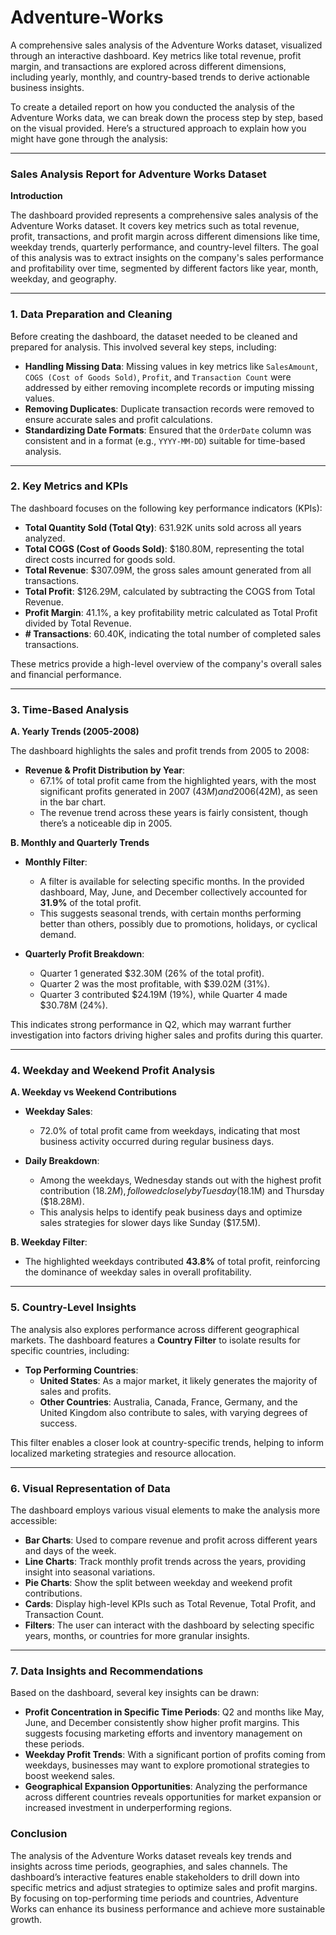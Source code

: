 # Adventure-Works
A comprehensive sales analysis of the Adventure Works dataset, visualized through an interactive dashboard. Key metrics like total revenue, profit margin, and transactions are explored across different dimensions, including yearly, monthly, and country-based trends to derive actionable business insights.

To create a detailed report on how you conducted the analysis of the Adventure Works data, we can break down the process step by step, based on the visual provided. Here’s a structured approach to explain how you might have gone through the analysis:

---

### **Sales Analysis Report for Adventure Works Dataset**

**Introduction**

The dashboard provided represents a comprehensive sales analysis of the Adventure Works dataset. It covers key metrics such as total revenue, profit, transactions, and profit margin across different dimensions like time, weekday trends, quarterly performance, and country-level filters. The goal of this analysis was to extract insights on the company's sales performance and profitability over time, segmented by different factors like year, month, weekday, and geography.

---

### **1. Data Preparation and Cleaning**

Before creating the dashboard, the dataset needed to be cleaned and prepared for analysis. This involved several key steps, including:

- **Handling Missing Data**: Missing values in key metrics like `SalesAmount`, `COGS (Cost of Goods Sold)`, `Profit`, and `Transaction Count` were addressed by either removing incomplete records or imputing missing values.
- **Removing Duplicates**: Duplicate transaction records were removed to ensure accurate sales and profit calculations.
- **Standardizing Date Formats**: Ensured that the `OrderDate` column was consistent and in a format (e.g., `YYYY-MM-DD`) suitable for time-based analysis.

---

### **2. Key Metrics and KPIs**

The dashboard focuses on the following key performance indicators (KPIs):

- **Total Quantity Sold (Total Qty)**: 631.92K units sold across all years analyzed.
- **Total COGS (Cost of Goods Sold)**: $180.80M, representing the total direct costs incurred for goods sold.
- **Total Revenue**: $307.09M, the gross sales amount generated from all transactions.
- **Total Profit**: $126.29M, calculated by subtracting the COGS from Total Revenue.
- **Profit Margin**: 41.1%, a key profitability metric calculated as Total Profit divided by Total Revenue.
- **# Transactions**: 60.40K, indicating the total number of completed sales transactions.

These metrics provide a high-level overview of the company's overall sales and financial performance.

---

### **3. Time-Based Analysis**

**A. Yearly Trends (2005-2008)**

The dashboard highlights the sales and profit trends from 2005 to 2008:

- **Revenue & Profit Distribution by Year**:
  - 67.1% of total profit came from the highlighted years, with the most significant profits generated in 2007 ($43M) and 2006 ($42M), as seen in the bar chart. 
  - The revenue trend across these years is fairly consistent, though there’s a noticeable dip in 2005.

**B. Monthly and Quarterly Trends**

- **Monthly Filter**:
  - A filter is available for selecting specific months. In the provided dashboard, May, June, and December collectively accounted for **31.9%** of the total profit.
  - This suggests seasonal trends, with certain months performing better than others, possibly due to promotions, holidays, or cyclical demand.
  
- **Quarterly Profit Breakdown**:
  - Quarter 1 generated $32.30M (26% of the total profit).
  - Quarter 2 was the most profitable, with $39.02M (31%).
  - Quarter 3 contributed $24.19M (19%), while Quarter 4 made $30.78M (24%).

This indicates strong performance in Q2, which may warrant further investigation into factors driving higher sales and profits during this quarter.

---

### **4. Weekday and Weekend Profit Analysis**

**A. Weekday vs Weekend Contributions**

- **Weekday Sales**: 
  - 72.0% of total profit came from weekdays, indicating that most business activity occurred during regular business days.
  
- **Daily Breakdown**:
  - Among the weekdays, Wednesday stands out with the highest profit contribution ($18.2M), followed closely by Tuesday ($18.1M) and Thursday ($18.28M).
  - This analysis helps to identify peak business days and optimize sales strategies for slower days like Sunday ($17.5M).

**B. Weekday Filter**:
  - The highlighted weekdays contributed **43.8%** of total profit, reinforcing the dominance of weekday sales in overall profitability.

---

### **5. Country-Level Insights**

The analysis also explores performance across different geographical markets. The dashboard features a **Country Filter** to isolate results for specific countries, including:

- **Top Performing Countries**:
  - **United States**: As a major market, it likely generates the majority of sales and profits.
  - **Other Countries**: Australia, Canada, France, Germany, and the United Kingdom also contribute to sales, with varying degrees of success.

This filter enables a closer look at country-specific trends, helping to inform localized marketing strategies and resource allocation.

---

### **6. Visual Representation of Data**

The dashboard employs various visual elements to make the analysis more accessible:

- **Bar Charts**: Used to compare revenue and profit across different years and days of the week.
- **Line Charts**: Track monthly profit trends across the years, providing insight into seasonal variations.
- **Pie Charts**: Show the split between weekday and weekend profit contributions.
- **Cards**: Display high-level KPIs such as Total Revenue, Total Profit, and Transaction Count.
- **Filters**: The user can interact with the dashboard by selecting specific years, months, or countries for more granular insights.

---

### **7. Data Insights and Recommendations**

Based on the dashboard, several key insights can be drawn:

- **Profit Concentration in Specific Time Periods**: Q2 and months like May, June, and December consistently show higher profit margins. This suggests focusing marketing efforts and inventory management on these periods.
- **Weekday Profit Trends**: With a significant portion of profits coming from weekdays, businesses may want to explore promotional strategies to boost weekend sales.
- **Geographical Expansion Opportunities**: Analyzing the performance across different countries reveals opportunities for market expansion or increased investment in underperforming regions.

### **Conclusion**

The analysis of the Adventure Works dataset reveals key trends and insights across time periods, geographies, and sales channels. The dashboard’s interactive features enable stakeholders to drill down into specific metrics and adjust strategies to optimize sales and profit margins. By focusing on top-performing time periods and countries, Adventure Works can enhance its business performance and achieve more sustainable growth.

